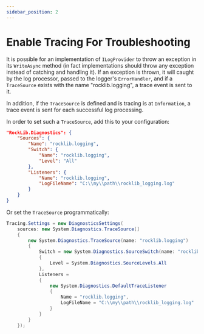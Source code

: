 ```yaml
---
sidebar_position: 2
---
```


# Enable Tracing For Troubleshooting

It is possible for an implementation of `ILogProvider` to throw an exception in its `WriteAsync` method (in fact implementations should throw any exception instead of catching and handling it). If an exception is thrown, it will caught by the log processor, passed to the logger's `ErrorHandler`, and if a `TraceSource` exists with the name "rocklib.logging", a trace event is sent to it.

In addition, if the `TraceSource` is defined and is tracing is at `Information`, a trace event is sent for each successful log processing.

In order to set such a `TraceSource`, add this to your configuration:

```json
"RockLib.Diagnostics": {
    "Sources": {
        "Name": "rocklib.logging",
        "Switch": {
            "Name": "rocklib.logging",
            "Level": "All"
        },
        "Listeners": {
            "Name": "rocklib.logging",
            "LogFileName": "C:\\my\\path\\rocklib_logging.log"
        }
    }
}
```

Or set the `TraceSource` programmatically:

```c#
Tracing.Settings = new DiagnosticsSettings(
    sources: new System.Diagnostics.TraceSource[]
    {
        new System.Diagnostics.TraceSource(name: "rocklib.logging")
        {
            Switch = new System.Diagnostics.SourceSwitch(name: "rocklib.logging")
            {
                Level = System.Diagnostics.SourceLevels.All
            },
            Listeners =
            {
                new System.Diagnostics.DefaultTraceListener
                {
                    Name = "rocklib.logging",
                    LogFileName = "C:\\my\\path\\rocklib_logging.log"
                }
            }
        }
    });
```
